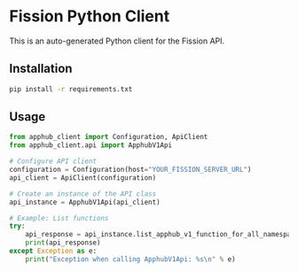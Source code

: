 # Fission Python Client

This is an auto-generated Python client for the Fission API.

## Installation

```bash
pip install -r requirements.txt
```

## Usage

```python
from apphub_client import Configuration, ApiClient
from apphub_client.api import ApphubV1Api

# Configure API client
configuration = Configuration(host="YOUR_FISSION_SERVER_URL")
api_client = ApiClient(configuration)

# Create an instance of the API class
api_instance = ApphubV1Api(api_client)

# Example: List functions
try:
    api_response = api_instance.list_apphub_v1_function_for_all_namespaces()
    print(api_response)
except Exception as e:
    print("Exception when calling ApphubV1Api: %s\n" % e)
```
